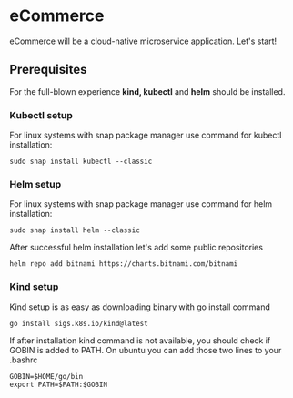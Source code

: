 # eCommerce

eCommerce will be a cloud-native microservice application. Let's start!

## Prerequisites

For the full-blown experience <b>kind, kubectl</b> and <b>helm</b> should be installed.

### Kubectl setup
For linux systems with snap package manager use command for kubectl installation:
```shell
sudo snap install kubectl --classic
```

### Helm setup
For linux systems with snap package manager use command for helm installation:
```shell
sudo snap install helm --classic
```
After successful helm installation let's add some public repositories
```shell
helm repo add bitnami https://charts.bitnami.com/bitnami
```

### Kind setup
Kind setup is as easy as downloading binary with go install command
```shell
go install sigs.k8s.io/kind@latest
```
If after installation kind command is not available, you should check if GOBIN is 
added to PATH. On ubuntu you can add those two lines to your .bashrc
```
GOBIN=$HOME/go/bin
export PATH=$PATH:$GOBIN
```